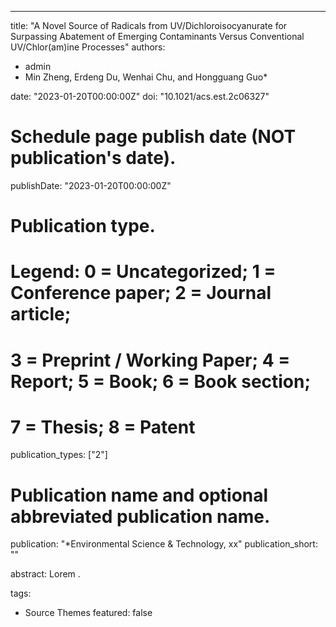 ---
title: "A Novel Source of Radicals from UV/Dichloroisocyanurate for Surpassing Abatement of Emerging Contaminants Versus Conventional UV/Chlor(am)ine Processes"
authors:
- admin
- Min Zheng, Erdeng Du, Wenhai Chu, and Hongguang Guo*

date: "2023-01-20T00:00:00Z"
doi: "10.1021/acs.est.2c06327"

# Schedule page publish date (NOT publication's date).
publishDate: "2023-01-20T00:00:00Z"

# Publication type.
# Legend: 0 = Uncategorized; 1 = Conference paper; 2 = Journal article;
# 3 = Preprint / Working Paper; 4 = Report; 5 = Book; 6 = Book section;
# 7 = Thesis; 8 = Patent
publication_types: ["2"]

# Publication name and optional abbreviated publication name.
publication: "*Environmental Science & Technology, xx"
publication_short: ""

abstract: Lorem .



tags:
- Source Themes
featured: false








